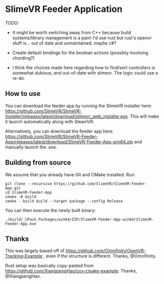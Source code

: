 # SlimeVR Feeder Application

TODO:

* It might be worth switching away from C++ because build systems/library management is a pain!
I'd use rust but rust's openvr stuff is... out of date and unmaintained.
maybe c#?

* Create default bindings for the boolean actions (possibly involving chording?)

* I think the choices made here regarding how to find/sort controllers is somewhat dubious, and out-of-date with slimevr.
The logic could use a re-do.

## How to use

You can download the feeder app by running the SlimeVR installer here: https://github.com/SlimeVR/SlimeVR-Installer/releases/latest/download/slimevr_web_installer.exe. This will make it launch automatically along with SteamVR.

Alternatively, you can download the feeder app here: https://github.com/SlimeVR/SlimeVR-Feeder-App/releases/latest/download/SlimeVR-Feeder-App-win64.zip and manually launch the .exe.

## Building from source

We assume that you already have Git and CMake installed. Run:

```
git clone --recursive https://github.com/SlimeVR/SlimeVR-Feeder-App.git
cd SlimeVR-Feeder-App
cmake -B build
cmake --build build --target package --config Release
```

You can then execute the newly built binary:

```
./build/_CPack_Packages/win64/ZIP/SlimeVR-Feeder-App-win64/SlimeVR-Feeder-App.exe
```

## Thanks
This was largely based off of https://github.com/Omnifinity/OpenVR-Tracking-Example , even if the structure is different. Thanks, @Omnifinity.

Rust setup was basically copy-pasted from https://github.com/XiangpengHao/cxx-cmake-example.
Thanks, @XiangpengHao.
